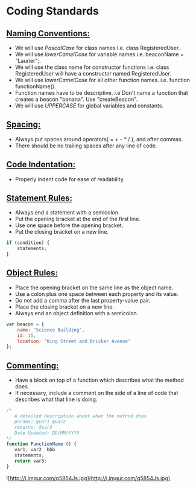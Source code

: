 # Coding Standards

## <u>Naming Conventions:</u>
* We will use <i>PascalCase</i> for class names i.e. class RegisteredUser.
* We will use <i>lowerCamelCase</i> for variable names i.e. beaconName = "Laurier";.
* We will use the class name for constructor functions i.e. class RegisteredUser will have a constructor named RegisteredUser.
* We will use <i>lowerCamelCase</i> for all other function names. i.e. function functionName().
* Function names have to be descriptive. i.e Don't name a function that creates a beacon "banana". Use "createBeacon".
* We will use <i>UPPERCASE</i> for global variables and constants.

## <u>Spacing:</u>
* Always put spaces around operators( = + - * / ), and after commas.
* There should be no trailing spaces after any line of code.

## <u>Code Indentation:</u>
* Properly indent code for ease of readability.

## <u>Statement Rules:</u>
* Always end a statement with a semicolon.
* Put the opening bracket at the end of the first line.
* Use one space before the opening bracket.
* Put the closing bracket on a new line.

```js
if (condition) {
    statements;
}
```

## <u>Object Rules:</u>
* Place the opening bracket on the same line as the object name.
* Use a colon plus one space between each property and its value.
* Do not add a comma after the last property-value pair.
* Place the closing bracket on a new line.
* Always end an object definition with a semicolon.

```js
var beacon = {
    name: "Science Building",
    id: 15,
    location: "King Street and Bricker Avenue"
};
```

## <u>Commenting:</u>
* Have a block on top of a function which describes what the method does.
* If necessary, include a comment on the side of a line of code that describes what that line is doing.

```js
/* 
   A detailed description about what the method does
   params: @var1 @var2
   returns: @var3
   Date Updated: DD/MM/YYYY
*/
function FunctionName () {
   var1, var2  bbb
   statements;
   return var3;
}
```
![http://i.imgur.com/q5854Js.jpg](http://i.imgur.com/q5854Js.jpg)
